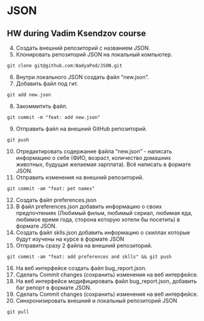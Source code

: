 # JSON

## HW during Vadim Ksendzov course

4. Создать внешний репозиторий c названием JSON.
5. Клонировать репозиторий JSON на локальный компьютер.
```
git clone git@github.com:NadyaPod/JSON.git
```
6. Внутри локального JSON создать файл “new.json”.
7. Добавить файл под гит.
```
git add new.json
```
8. Закоммитить файл.
```
git commit -m "feat: add new.json"
```
9. Отправить файл на внешний GitHub репозиторий.
```
git push
```

10. Отредактировать содержание файла “new.json” - написать информацию о себе (ФИО, возраст, количество домашних животных, будущая желаемая зарплата). Всё написать в формате JSON.
11. Отправить изменения на внешний репозиторий.
```
git commit -am "feat: pet names"
```
12. Создать файл preferences.json
13. В файл preferences.json добавить информацию о своих предпочтениях (Любимый фильм, любимый сериал, любимая еда, любимое время года, сторона которую хотели бы посетить) в формате JSON.
14. Создать файл sklls.json добавить информацию о скиллах которые будут изучены на курсе в формате JSON
15. Отправить сразу 2 файла на внешний репозиторий.
```
git commit -am "feat: add preferences and sklls" && git push
```
16. На веб интерфейсе создать файл bug_report.json.
17. Сделать Commit changes (сохранить) изменения на веб интерфейсе.
18. На веб интерфейсе модифицировать файл bug_report.json, добавить баг репорт в формате JSON.
19. Сделать Commit changes (сохранить) изменения на веб интерфейсе.
20. Синхронизировать внешний и локальный репозиторий JSON
```
git pull
```